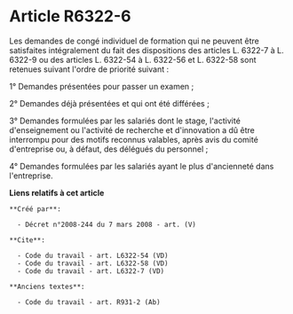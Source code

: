 # Article R6322-6

Les demandes de congé individuel de formation qui ne peuvent être satisfaites intégralement du fait des dispositions des
articles L. 6322-7 à L. 6322-9 ou des articles L. 6322-54 à L. 6322-56 et L. 6322-58 sont retenues suivant l'ordre de
priorité suivant : 

1° Demandes présentées pour passer un examen ; 

2° Demandes déjà présentées et qui ont été différées ; 

3° Demandes formulées par les salariés dont le stage, l'activité d'enseignement ou l'activité de recherche et d'innovation a
dû être interrompu pour des motifs reconnus valables, après avis du comité d'entreprise ou, à défaut, des délégués du
personnel ; 

4° Demandes formulées par les salariés ayant le plus d'ancienneté dans l'entreprise.

**Liens relatifs à cet article**

	**Créé par**:

	  - Décret n°2008-244 du 7 mars 2008 - art. (V)

	**Cite**:

	  - Code du travail - art. L6322-54 (VD)
	  - Code du travail - art. L6322-58 (VD)
	  - Code du travail - art. L6322-7 (VD)

	**Anciens textes**:

	  - Code du travail - art. R931-2 (Ab)
